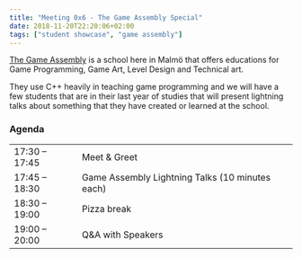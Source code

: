```yaml
---
title: "Meeting 0x6 - The Game Assembly Special"
date: 2018-11-20T22:20:06+02:00
tags: ["student showcase", "game assembly"]
---
```


[The Game Assembly](https://www.thegameassembly.com/) is a school here in Malmö that offers educations for Game Programming, Game Art, Level Design and Technical art.

They use C++ heavily in teaching game programming and we will have a few students that are in their last year of studies that will present lightning talks about something that they have created or learned at the school.

### Agenda

|               |              |
|---------------|--------------|
| 17:30 – 17:45 | Meet & Greet |
| 17:45 – 18:30 | Game Assembly Lightning Talks (10 minutes each) |
| 18:30 – 19:00 | Pizza break   |
| 19:00 – 20:00 | Q&A with Speakers          |